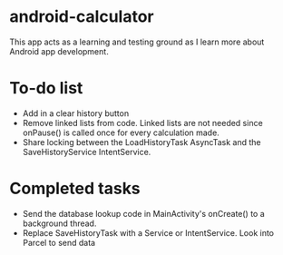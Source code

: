 android-calculator
==================

This app acts as a learning and testing ground as I learn more about Android app development.

To-do list
==========
- Add in a clear history button
- Remove linked lists from code. Linked lists are not needed since onPause() is called once for every calculation made.
- Share locking between the LoadHistoryTask AsyncTask and the SaveHistoryService IntentService.

Completed tasks
===============
- Send the database lookup code in MainActivity's onCreate() to a background thread.
- Replace SaveHistoryTask with a Service or IntentService. Look into Parcel to send data
